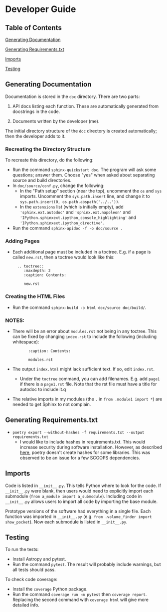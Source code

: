 # Developer Guide

## Table of Contents
[Generating Documentation](#gen_docs)

[Generating Requirements.txt](#gen_reqs)

[Imports](#imports)

[Testing](#testing)
## <a name="gen_docs"></a>Generating Documentation
Documentation is stored in the `doc` directory.  There are two parts:

1. API docs listing each function.  These are automatically generated from docstrings in the code.

2. Documents written by the developer (me).

The initial directory structure of the `doc` directory is created automatically; then the developer adds to it.

### Recreating the Directory Structure

To recreate this directory, do the following:

* Run the command `sphinx-quickstart doc`.  The program will ask some questions; answer them.  Choose "yes" when asked about separating source and build directories.
* In `doc/source/conf.py`, change the following:
  * In the "Path setup" section (near the top), uncomment the `os` and `sys` imports.  Uncomment the `sys.path.insert` line, and change it to `sys.path.insert(0, os.path.abspath('../..'))`.
  * In the `extensions` list (which is initially empty), add `'sphinx.ext.autodoc'` and `'sphinx.ext.napoleon'` and `'IPython.sphinxext.ipython_console_highlighting'` and `'IPython.sphinxext.ipython_directive'`.
* Run the command `sphinx-apidoc -f -o doc/source .`

### Adding Pages
* Each additional page must be included in a toctree.  E.g. if a page is called `new.rst`, then a toctree would look like this:

        .. toctree::
           :maxdepth: 2
           :caption: Contents:

           new.rst


### Creating the HTML Files

* Run the command `sphinx-build -b html doc/source doc/build/`.

### NOTES:
  * There will be an error about `modules.rst` not being in any toctree.  This can be fixed by changing `index.rst` to include the following (including whitespace):



               :caption: Contents:
          
               modules.rst
               
  * The output `index.html` might lack sufficient text.  If so, edit `index.rst`.
      * Under the `toctree` command, you can add filenames.  E.g. add `page1` if there is a `page1.rst` file.  Note that the rst file must have a title for autodoc to include it.q
  * The relative imports in my modules (the `.` in `from .module1 import *`) are needed to get Sphinx to not complain.

## <a name="gen_reqs"></a>Generating Requirements.txt
* `poetry export --without-hashes -f requirements.txt --output requirements.txt`
  * I would like to include hashes in requirements.txt.  This would increase security during software installation.  However, as described [here](https://github.com/python-poetry/poetry/issues/7122), poetry doesn't create hashes for some libraries.  This was observed to be an issue for a few SCOOPS dependencies.

## <a name="imports"></a>Imports
Code is listed in `__init__.py`.  This tells Python where to look for the code.  If `__init__.py` were blank, then users would need to explicitly import each submodule (`from a_module import a_submodule`).  Including code in `__init__.py` allows users to import all code by importing the base module.

Prototype versions of the software had everything in a single file.  Each function was imported in `__init__.py` (e.g. `from .volume_finder import show_pocket`).  Now each submodule is listed in `__init__.py`.

## <a name="testing"></a>Testing
To run the tests:

* Install Astropy and pytest.
* Run the command `pytest`.  The result will probably include warnings, but all tests should pass.

To check code coverage:

* Install the `coverage` Python package.
* Run the command `coverage run -m pytest` then `coverage report`.  Replacing the second command with `coverage html` will give more detailed info.